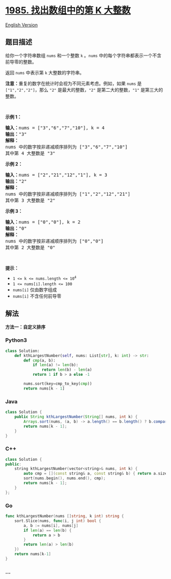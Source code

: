 # [1985. 找出数组中的第 K 大整数](https://leetcode.cn/problems/find-the-kth-largest-integer-in-the-array)

[English Version](/solution/1900-1999/1985.Find%20the%20Kth%20Largest%20Integer%20in%20the%20Array/README_EN.md)

## 题目描述

<!-- 这里写题目描述 -->

<p>给你一个字符串数组 <code>nums</code> 和一个整数 <code>k</code> 。<code>nums</code> 中的每个字符串都表示一个不含前导零的整数。</p>

<p>返回 <code>nums</code> 中表示第 <code>k</code> 大整数的字符串。</p>

<p><strong>注意：</strong>重复的数字在统计时会视为不同元素考虑。例如，如果 <code>nums</code> 是 <code>["1","2","2"]</code>，那么 <code>"2"</code> 是最大的整数，<code>"2"</code> 是第二大的整数，<code>"1"</code> 是第三大的整数。</p>

<p>&nbsp;</p>

<p><strong>示例 1：</strong></p>

<pre>
<strong>输入：</strong>nums = ["3","6","7","10"], k = 4
<strong>输出：</strong>"3"
<strong>解释：</strong>
nums 中的数字按非递减顺序排列为 ["3","6","7","10"]
其中第 4 大整数是 "3"
</pre>

<p><strong>示例 2：</strong></p>

<pre>
<strong>输入：</strong>nums = ["2","21","12","1"], k = 3
<strong>输出：</strong>"2"
<strong>解释：</strong>
nums 中的数字按非递减顺序排列为 ["1","2","12","21"]
其中第 3 大整数是 "2"
</pre>

<p><strong>示例 3：</strong></p>

<pre>
<strong>输入：</strong>nums = ["0","0"], k = 2
<strong>输出：</strong>"0"
<strong>解释：</strong>
nums 中的数字按非递减顺序排列为 ["0","0"]
其中第 2 大整数是 "0"
</pre>

<p>&nbsp;</p>

<p><strong>提示：</strong></p>

<ul>
	<li><code>1 &lt;= k &lt;= nums.length &lt;= 10<sup>4</sup></code></li>
	<li><code>1 &lt;= nums[i].length &lt;= 100</code></li>
	<li><code>nums[i]</code> 仅由数字组成</li>
	<li><code>nums[i]</code> 不含任何前导零</li>
</ul>

## 解法

<!-- 这里可写通用的实现逻辑 -->

**方法一：自定义排序**

<!-- tabs:start -->

### **Python3**

<!-- 这里可写当前语言的特殊实现逻辑 -->

```python
class Solution:
    def kthLargestNumber(self, nums: List[str], k: int) -> str:
        def cmp(a, b):
            if len(a) != len(b):
                return len(b) - len(a)
            return 1 if b > a else -1

        nums.sort(key=cmp_to_key(cmp))
        return nums[k - 1]
```

### **Java**

<!-- 这里可写当前语言的特殊实现逻辑 -->

```java
class Solution {
    public String kthLargestNumber(String[] nums, int k) {
        Arrays.sort(nums, (a, b) -> a.length() == b.length() ? b.compareTo(a) : b.length() - a.length());
        return nums[k - 1];
    }
}
```

### **C++**

```cpp
class Solution {
public:
    string kthLargestNumber(vector<string>& nums, int k) {
        auto cmp = [](const string& a, const string& b) { return a.size() == b.size() ? a > b : a.size() > b.size(); };
        sort(nums.begin(), nums.end(), cmp);
        return nums[k - 1];
    }
};
```

### **Go**

```go
func kthLargestNumber(nums []string, k int) string {
	sort.Slice(nums, func(i, j int) bool {
		a, b := nums[i], nums[j]
		if len(a) == len(b) {
			return a > b
		}
		return len(a) > len(b)
	})
	return nums[k-1]
}
```

### **...**

```

```

<!-- tabs:end -->
